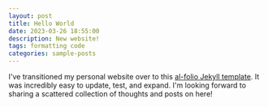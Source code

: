 ```yaml
---
layout: post
title: Hello World
date: 2023-03-26 18:55:00
description: New website!
tags: formatting code
categories: sample-posts
---
```


I've transitioned my personal website over to this
<a href="https://github.com/alshedivat/al-folio"> al-folio Jekyll template</a>.
It was incredibly easy to update, test, and expand. I'm looking forward to
sharing a scattered collection of thoughts and posts on here!
